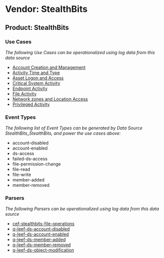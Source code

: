 Vendor: StealthBits
===================
Product: StealthBits
--------------------

### Use Cases

_The following Use Cases can be operationalized using log data from this data source_

* [Account Creation and Management](../UseCases/usecase_account_creation_and_management.md)
* [Activity Time  and Type](../UseCases/usecase_activity_time__and_type.md)
* [Asset Logon and Access](../UseCases/usecase_asset_logon_and_access.md)
* [Critical System Activity](../UseCases/usecase_critical_system_activity.md)
* [Endpoint Activity](../UseCases/usecase_endpoint_activity.md)
* [File Activity](../UseCases/usecase_file_activity.md)
* [Network zones and Location Access](../UseCases/usecase_network_zones_and_location_access.md)
* [Privileged Activity](../UseCases/usecase_privileged_activity.md)


### Event Types

_The following list of Event Types can be generated by Data Source StealthBits_StealthBits, and power the use cases above:_

- account-disabled
- account-enabled
- ds-access
- failed-ds-access
- file-permission-change
- file-read
- file-write
- member-added
- member-removed


### Parsers

_The following Parsers can be operationalized using log data from this data source_

* [cef-stealthbits-file-operations](../Parsers/parserContent_cef-stealthbits-file-operations.md)
* [q-leef-ds-account-disabled](../Parsers/parserContent_q-leef-ds-account-disabled.md)
* [q-leef-ds-account-enabled](../Parsers/parserContent_q-leef-ds-account-enabled.md)
* [q-leef-ds-member-added](../Parsers/parserContent_q-leef-ds-member-added.md)
* [q-leef-ds-member-removed](../Parsers/parserContent_q-leef-ds-member-removed.md)
* [q-leef-ds-object-modification](../Parsers/parserContent_q-leef-ds-object-modification.md)
